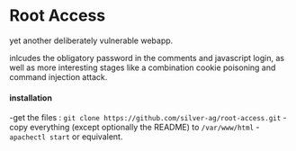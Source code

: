 # Root Access

yet another deliberately vulnerable webapp.

inlcudes the obligatory password in the comments and javascript login, as well as more interesting stages like a combination cookie poisoning and command injection attack.

#### installation
-get the files : `git clone https://github.com/silver-ag/root-access.git`
-copy everything (except optionally the README) to `/var/www/html`
-`apachectl start` or equivalent.